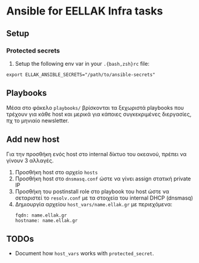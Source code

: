 # Ansible for EELLAK Infra tasks

## Setup

### Protected secrets

1. Setup the following env var in your `.{bash,zsh}rc` file:

```
export ELLAK_ANSIBLE_SECRETS="/path/to/ansible-secrets"
```

## Playbooks

Μέσα στο φάκελο `playbooks/` βρίσκονται τα ξεχωριστά playbooks που τρέχουν για
κάθε host και μερικά για κάποιες συγκεκριμένες διεργασίες, πχ το μηνιαίο
newsletter.

## Add new host

Για την προσθήκη ενός host στο internal δίκτυο του οκεανού, πρέπει να γίνουν 3
αλλαγές.

1. Προσθήκη host στο αρχείο `hosts`
2. Προσθήκη host στο `dnsmasq.conf` ώστε να γίνει assign στατική private IP
3. Προσθήκη του postinstall role στο playbook του host ώστε να σεταριστεί το
    `resolv.conf` με τα στοιχεία του internal DHCP (dnsmasq)
1. Δημιουργία αρχείου `host_vars/name.ellak.gr` με περιεχόμενα:
    ```
    fqdn: name.ellak.gr
    hostname: name.ellak.gr
    ```

## TODOs

* Document how `host_vars` works with `protected_secret`.
